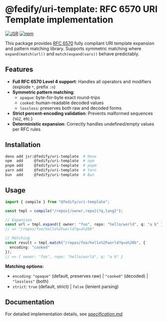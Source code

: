 <!-- deno-fmt-ignore-file -->

@fedify/uri-template: RFC 6570 URI Template implementation
===========================================================

[![JSR][JSR badge]][JSR]
[![npm][npm badge]][npm]

This package provides [RFC 6570] fully compliant URI template expansion and
pattern matching library.  Supports symmetric matching where
`expand(match(url))` and `match(expand(vars))` behave predictably.

[JSR]: https://jsr.io/@fedify/uri-template
[JSR badge]: https://jsr.io/badges/@fedify/uri-template
[npm]: https://www.npmjs.com/package/@fedify/uri-template
[npm badge]: https://img.shields.io/npm/v/@fedify/uri-template?logo=npm
[RFC 6570]: https://datatracker.ietf.org/doc/html/rfc6570


Features
--------

 -  **Full RFC 6570 Level 4 support**: Handles all operators and modifiers
    (explode `*`, prefix `:n`)
 -  **Symmetric pattern matching**:
     -  `opaque`: byte-for-byte exact round-trips
     -  `cooked`: human-readable decoded values
     -  `lossless`: preserves both raw and decoded forms
 -  **Strict percent-encoding validation**: Prevents malformed sequences
    (`%GZ`, etc.)
 -  **Deterministic expansion**: Correctly handles undefined/empty values per
    RFC rules


Installation
------------

~~~~ sh
deno add jsr:@fedify/uri-template  # Deno
npm  add     @fedify/uri-template  # npm
pnpm add     @fedify/uri-template  # pnpm
yarn add     @fedify/uri-template  # Yarn
bun  add     @fedify/uri-template  # Bun
~~~~


Usage
-----

~~~~ typescript
import { compile } from "@fedify/uri-template";

const tmpl = compile("/repos{/owner,repo}{?q,lang}");

// Expansion
const url = tmpl.expand({ owner: "foo", repo: "hello/world", q: "a b" });
// => "/repos/foo/hello%2Fworld?q=a%20b"

// Matching
const result = tmpl.match("/repos/foo/hello%2Fworld?q=a%20b", {
  encoding: "cooked"
});
// => { owner: "foo", repo: "hello/world", q: "a b" }
~~~~

**Matching options:**

 -  `encoding`: `"opaque"` (default, preserves raw) | `"cooked"` (decoded) |
    `"lossless"` (both)
 -  `strict`: `true` (default, strict) | `false` (lenient parsing)


Documentation
-------------

For detailed implementation details, see [*specification.md*].

[*specification.md*]: ./docs/specification.md
